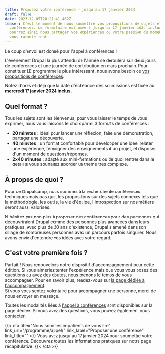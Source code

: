 ```yaml
---
title: Proposez votre conférence - jusqu'au 17 janvier 2024
draft: false
date: 2023-12-05T20:21:41.462Z
teaser: C'est le moment de nous soumettre vos propositions de sujets et
  conférences. Le formulaire est ouvert jusqu'au 17 janvier 2024 inclus. Vous
  pourrez ainsi nous partager vos expériences ou votre passion du moment. On
  vous raconte tout.
---
```

Le coup d'envoi est donné pour l'appel à conférences !

L'évènement Drupal la plus attendu de l'année se déroulera sur deux jours de conférences et une journée de contribution en mars prochain. Pour constituer LE programme le plus intéressant, nous avons besoin de [vos propositions de conférences](/programme/appel/).

Notez d'ores et déjà que la date d'échéance des soumissions est fixée au **mercredi 17 janvier 2024 inclus.**

## Quel format ?

Tous les sujets sont les bienvenus, pour vous laisser le temps de vous exprimer, nous vous laissons le choix parmi 3 formats de conférences :

* **20 minutes** : idéal pour lancer une réflexion, faire une démonstration, partager une découverte.
* **40 minutes** : un format confortable pour développer une idée, relater une expérience, témoigner des enseignements d'un projet, et disposer d'un moment de questions/réponses.
* **2x40 minutes** : adapté aux mini-formations ou de quoi rentrer dans le détail si vous souhaitez aborder un thème très complexe.

## À propos de quoi ?

Pour ce Drupalcamp, nous sommes à la recherche de conférences techniques mais pas que, les propositions sur des sujets connexes tels que la méthodologie, les outils, la vie d'équipe, l'introspection sur nos métiers seront aussi valorisés.

N'hésitez pas non plus à proposer des conférences pour des personnes qui découvriraient Drupal comme des personnes plus avancées dans leurs pratiques. Avec plus de 20 ans d'existence, Drupal a amené dans son sillage de nombreuses personnes avec un parcours parfois singulier. Nous avons envie d'entendre vos idées avec votre regard.

## C'est votre première fois ?

Parfait ! Nous renouvelons notre dispositif d'accompagnement pour cette édition. Si vous aimeriez tenter l'expérience mais que vous vous posez des questions ou avez des doutes, nous prenons le temps de vous accompagner. Pour en savoir plus, rendez-vous sur [la page dédiée à l'accompagnement](/programme/accompagnement).\
Si vous vous sentez volontaire pour accompagner une personne, merci de nous envoyer en message.

Toutes les modalités liées à [l'appel à conférences](/programme/appel/) sont disponibles sur la page dédiée. Si vous avez des questions, vous pouvez également nous contacter.

{{< cta
title="Nous sommes impatients de vous lire"
link_url="/programme/appel/"
link_label="Proposer une conférence"
link_title="" >}}
Vous avez jusqu'au 17 janvier 2024 pour soumettre votre conférence. Découvrez toutes les informations pratiques sur notre page récapitulative.
{{< /cta >}}